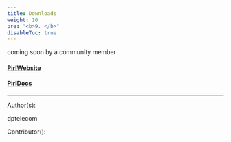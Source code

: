 ```yaml
---
title: Downloads
weight: 10
pre: "<b>9. </b>"
disableToc: true
---
```


coming soon by a community member 

#### [PirlWebsite](https://pirl.io/en/ "PirlWebsite")

#### [PirlDocs](https://docs.pirl.io/en/ "PirlDocs")






---
Author(s):

dptelecom

Contributor():
